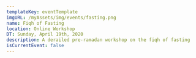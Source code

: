 ```yaml
---
templateKey: eventTemplate
imgURL: /myAssets/img/events/fasting.png
name: Fiqh of Fasting
location: Online Workshop
DT: Sunday, April 19th, 2020 
description: A derailed pre-ramadan workshop on the fiqh of fasting
isCurrentEvent: false
---
```

